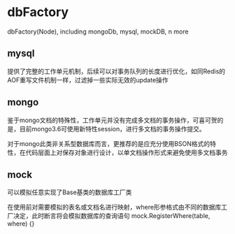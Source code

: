 # dbFactory
dbFactory(Node), including mongoDb, mysql, mockDB, n more

## mysql
提供了完整的工作单元机制，后续可以对事务队列的长度进行优化，如同Redis的AOF重写文件机制一样，过滤掉一些实际无效的update操作

## mongo
鉴于mongo文档的特殊性，工作单元并没有完成多文档的事务操作，可喜可贺的是，目前mongo3.6可使用新特性session，进行多文档的事务操作提交。

对于mongo此类非关系型数据库而言，更推荐的是应充分使用BSON格式的特性，在代码层面上对保存对象进行设计，以单文档操作形式来避免使用多文档事务

## mock
可以模拟任意实现了Base基类的数据库工厂类

在使用前对需要模拟的表名或文档名进行映射，where形参格式由不同的数据库工厂决定，此时断言将会模拟数据库的查询语句
	mock.RegisterWhere(table, where) {}
